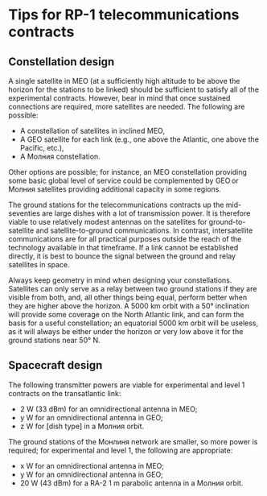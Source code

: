 # Tips for RP-1 telecommunications contracts

## Constellation design

A single satellite in MEO (at a sufficiently high altitude to be above the horizon for the stations to be linked) should be sufficient to satisfy all of the experimental contracts. However, bear in mind that once sustained connections are required, more satellites are needed. The following are possible:
- A constellation of satellites in inclined MEO,
- A GEO satellite for each link (e.g., one above the Atlantic, one above the Pacific, etc.),
- A Молния constellation.

Other options are possible; for instance, an MEO constellation providing some basic global level of service could be complemented by GEO or Молния satellites providing additional capacity in some regions.

The ground stations for the telecommunications contracts up the mid-seventies are large dishes with a lot of transmission power. It is therefore viable to use relatively modest antennas on the satellites for ground-to-satellite and satellite-to-ground communications.  In contrast, intersatellite communications are for all practical purposes outside the reach of the technology available in that timeframe. If a link cannot be established directly, it is best to bounce the signal between the ground and relay satellites in space.

Always keep geometry in mind when designing your constellations. Satellites can only serve as a relay between two ground stations if they are visible from both, and, all other things being equal, perform better when they are higher above the horizon. A 5000 km orbit with a 50° inclination will provide some coverage on the North Atlantic link, and can form the basis for a useful constellation; an equatorial 5000 km orbit will be useless, as it will always be either under the horizon or very low above it for the ground stations near 50° N.

## Spacecraft design

The following transmitter powers are viable for experimental and level 1 contracts on the transatlantic link:
* 2 W (33 dBm) for an omnidirectional antenna in MEO;
* y W for an omnidirectional antenna in GEO;
* z W for [dish type] in a Молния orbit.

The ground stations of the Монлиня network are smaller, so more power is required; for experimental and level 1, the following are appropriate:
* x W for an omnidirectional antenna in MEO;
* y W for an omnidirectional antenna in GEO;
* 20 W (43 dBm) for a RA-2 1 m parabolic antenna in a Молния orbit.
